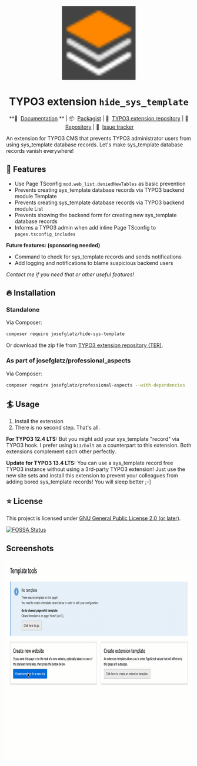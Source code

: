 <div align="center">

<img alt="Extension Icon" src="https://github.com/josefglatz/hide_sys_template/raw/main/Resources/Public/Icons/Extension.svg" width="200" height="200">

# TYPO3 extension `hide_sys_template`

**:orange_book:
&nbsp;[Documentation](https://docs.typo3.org/p/josefglatz/hide-sys-template/main/en-us/)
** |
:package:
&nbsp;[Packagist](https://packagist.org/packages/josefglatz/hide-sys-template) |
:hatched_chick:
&nbsp;[TYPO3 extension repository](https://extensions.typo3.org/extension/hide_sys_template) |
:floppy_disk:
&nbsp;[Repository](https://github.com/josefglatz/hide_sys_template) |
:bug:
&nbsp;[Issue tracker](https://github.com/josefglatz/hide_sys_template/issues)

</div>

An extension for TYPO3 CMS that prevents TYPO3 administrator users from using
sys_template database records. Let's make
sys_template database records vanish everywhere!

## :rocket: Features

* Use Page TSconfig `mod.web_list.deniedNewTables` as basic prevention
* Prevents creating sys_template database records via TYPO3 backend module
  Template
* Prevents creating sys_template database records via TYPO3 backend module List
* Prevents showing the backend form for creating new sys_template database
  records
* Informs a TYPO3 admin when add inline Page TSconfig
  to `pages.tsconfig_includes`

**Future features: (sponsoring needed)**

* Command to check for sys_template records and sends notifications
* Add logging and notifications to blame suspicious backend users

_Contact me if you need that or other useful features!_

## :fire: Installation

### Standalone

Via Composer:

```bash
composer require josefglatz/hide-sys-template
```

Or download the zip file from
[TYPO3 extension repository (TER)](https://extensions.typo3.org/extension/hide_sys_template).

### As part of josefglatz/professional_aspects

Via Composer:

```bash
composer require josefglatz/professional-aspects --with-dependencies
```

## 🏄‍ Usage

1. Install the extension
2. There is no second step. That's all.

**For TYPO3 12.4 LTS:** But you might add your sys_template "record" via TYPO3
hook. I prefer  using `b13/bolt` as a counterpart to this extension. Both
extensions complement each other perfectly.

**Update for TYPO3 13.4 LTS:** You can use a sys_template record free TYPO3
instance without using a 3rd-party TYPO3 extension! Just use the new site sets
and install this extension to prevent your colleagues from adding bored
sys_template records! You will sleep better ;-]

## :star: License

This project is licensed
under [GNU General Public License 2.0 (or later)](LICENSE.md).

[![FOSSA Status](https://app.fossa.com/api/projects/git%2Bgithub.com%2Fjosefglatz%2Fhide_sys_template.svg?type=large)](https://app.fossa.com/projects/git%2Bgithub.com%2Fjosefglatz%2Fhide_sys_template?ref=badge_large)

## Screenshots

<img alt="Extension Icon" src="https://github.com/josefglatz/hide_sys_template/raw/main/Documentation/Images/TypoScriptTemplateModule.gif" width="916" height="548">
